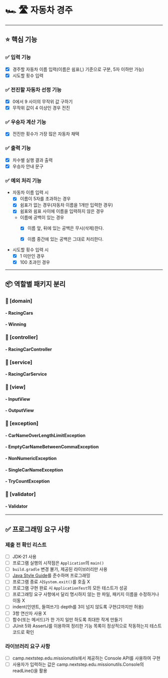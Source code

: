 # 🏎 🛣 자동차 경주

***

## ⭐️ 핵심 기능

### ✅ 입력 기능

- [x] 경주할 자동차 이름 입력(이름은 쉼표(,) 기준으로 구분, 5자 이하만 가능)
- [x] 시도할 횟수 입력

### ✅ 전진할 자동차 선정 기능

- [x] 0에서 9 사이의 무작위 값 구하기
- [x] 무작위 값이 4 이상인 경우 전진

### ✅ 우승자 계산 기능

- [x] 전진한 횟수가 가장 많은 자동차 채택

### ✅ 출력 기능

- [x] 차수별 실행 결과 출력
- [x] 우승자 안내 문구

### ✅ 예외 처리 기능

- 자동차 이름 입력 시
    - [x] 이름이 5자를 초과하는 경우
    - [x] 쉼표가 없는 경우(자동차 이름을 1개만 입력한 경우)
    - [x] 쉼표와 쉼표 사이에 이름을 입력하지 않은 경우
    - 이름에 공백이 있는 경우
        - [x] 이름 앞, 뒤에 있는 공백은 무시(삭제)한다.
        - [x] 이름 중간에 있는 공백은 그대로 처리한다.


- 시도할 횟수 입력 시
    - [x] 1 미만인 경우
    - [x] 100 초과인 경우

***

## 📦 역할별 패키지 분리

### 📁 [domain]

#### - RacingCars

#### - Winning

### 📁 [controller]

#### - RacingCarController

### 📁 [service]

#### - RacingCarService

### 📁 [view]

#### - InputView

#### - OutputView

### 📁 [exception]

#### - CarNameOverLengthLimitException

#### - EmptyCarNameBetweenCommaException

#### - NonNumericException

#### - SingleCarNameException

#### - TryCountException

### 📁 [validator]

#### - Validator

***

## ✅ 프로그래밍 요구 사항

### 제출 전 확인 리스트

- [ ] JDK-21 사용
- [ ] 프로그램 실행의 시작점은 `Application`의 `main()`
- [ ] `build.gradle` 변경 불가, 제공된 라이브러리만 사용
- [ ] [Java Style Guide](https://github.com/woowacourse/woowacourse-docs/tree/main/styleguide/java)를 준수하며 프로그래밍
- [ ] 프로그램 종료 시`System.exit()`를 호출 X
- [ ] 프로그램 구현 완료 시 `ApplicationTest`의 모든 테스트가 성공
- [ ] 프로그래밍 요구 사항에서 달리 명시하지 않는 한 파일, 패키지 이름을 수정하거나 이동 X
- [ ] indent(인덴트, 들여쓰기) depth를 3이 넘지 않도록 구현(2까지만 허용)
- [ ] 3항 연산자 사용 X
- [ ] 함수(또는 메서드)가 한 가지 일만 하도록 최대한 작게 만들기
- [ ] JUnit 5와 AssertJ를 이용하여 정리한 기능 목록이 정상적으로 작동하는지 테스트 코드로 확인

### 라이브러리 요구 사항

- [ ] camp.nextstep.edu.missionutils에서 제공하는 Console API를 사용하여 구현
- [ ] 사용자가 입력하는 값은 camp.nextstep.edu.missionutils.Console의 readLine()을 활용
